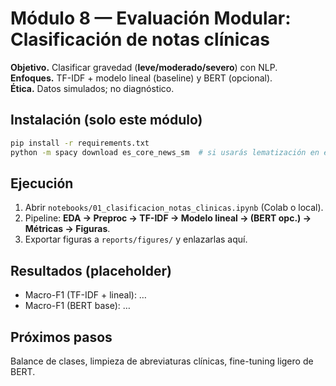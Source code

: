# Módulo 8 — Evaluación Modular: Clasificación de notas clínicas

**Objetivo.** Clasificar gravedad (**leve/moderado/severo**) con NLP.  
**Enfoques.** TF-IDF + modelo lineal (baseline) y BERT (opcional).  
**Ética.** Datos simulados; no diagnóstico.

## Instalación (solo este módulo)
```bash
pip install -r requirements.txt
python -m spacy download es_core_news_sm  # si usarás lematización en español
```

## Ejecución
1) Abrir `notebooks/01_clasificacion_notas_clinicas.ipynb` (Colab o local).  
2) Pipeline: **EDA → Preproc → TF-IDF → Modelo lineal → (BERT opc.) → Métricas → Figuras**.  
3) Exportar figuras a `reports/figures/` y enlazarlas aquí.

## Resultados (placeholder)
- Macro-F1 (TF-IDF + lineal): …  
- Macro-F1 (BERT base): …

## Próximos pasos
Balance de clases, limpieza de abreviaturas clínicas, fine-tuning ligero de BERT.

<!-- Badge de Colab (actívalo cuando subas el .ipynb)
[![Open In Colab](https://colab.research.google.com/assets/colab-badge.svg)](
  https://colab.research.google.com/github/covalenzuela/bootcamp-ml-2025/blob/main/modules/m08_nlp/evaluacion_modular/notebooks/01_clasificacion_notas_clinicas.ipynb
)
-->
